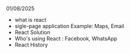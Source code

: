 01/08/2025
- what is react
- sigle-page application
     Example: Maps, Email
- React Solution
- Who's using React : Facebook, WhatsApp
- React History